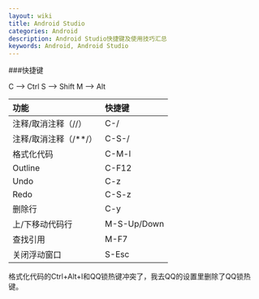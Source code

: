 ```yaml
---
layout: wiki
title: Android Studio
categories: Android
description: Android Studio快捷键及使用技巧汇总
keywords: Android, Android Studio
---
```


###快捷键

C --> Ctrl
S --> Shift
M --> Alt

|功能|快捷键|
|:---|:---|
|注释/取消注释（//）|C-/|
|注释/取消注释（/**/）|C-S-/|
|格式化代码|C-M-l|
|Outline|C-F12|
|Undo|C-z|
|Redo|C-S-z|
|删除行|C-y|
|上/下移动代码行|M-S-Up/Down|
|查找引用|M-F7|
|关闭浮动窗口|S-Esc|

格式化代码的Ctrl+Alt+l和QQ锁热键冲突了，我去QQ的设置里删除了QQ锁热键。
